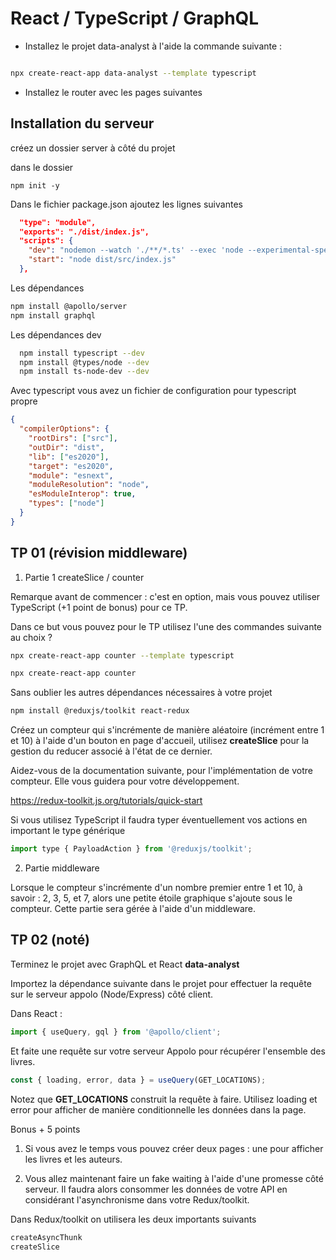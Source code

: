 # React / TypeScript / GraphQL

- Installez le projet data-analyst à l'aide la commande suivante :

```bash

npx create-react-app data-analyst --template typescript

```

- Installez le router avec les pages suivantes

## Installation du serveur

créez un dossier server à côté du projet

dans le dossier

```bahs
npm init -y

```

Dans le fichier package.json ajoutez les lignes suivantes

```json
  "type": "module",
  "exports": "./dist/index.js",
  "scripts": {
    "dev": "nodemon --watch './**/*.ts' --exec 'node --experimental-specifier-resolution=node --loader ts-node/esm' src/index.ts",
    "start": "node dist/src/index.js"
  },
```

Les dépendances

```bash
npm install @apollo/server
npm install graphql

```

Les dépendances dev

```bash
  npm install typescript --dev
  npm install @types/node --dev
  npm install ts-node-dev --dev

```

Avec typescript vous avez un fichier de configuration pour typescript propre

```json
{
  "compilerOptions": {
    "rootDirs": ["src"],
    "outDir": "dist",
    "lib": ["es2020"],
    "target": "es2020",
    "module": "esnext",
    "moduleResolution": "node",
    "esModuleInterop": true,
    "types": ["node"]
  }
}
```

## TP 01 (révision middleware)

1. Partie 1 createSlice / counter

Remarque avant de commencer : c'est en option, mais vous pouvez utiliser TypeScript (+1 point de bonus) pour ce TP.

Dans ce but vous pouvez pour le TP utilisez l'une des commandes suivante au choix ?

```bash
npx create-react-app counter --template typescript
```

```bash
npx create-react-app counter 
```

Sans oublier les autres dépendances nécessaires à votre projet 

```bash
npm install @reduxjs/toolkit react-redux
```

Créez un compteur qui s'incrémente de manière aléatoire (incrément entre 1 et 10) à l'aide d'un bouton en page d'accueil, utilisez **createSlice** pour la gestion du reducer associé à l'état de ce dernier.

Aidez-vous de la documentation suivante, pour l'implémentation de votre compteur. Elle vous guidera pour votre développement.

https://redux-toolkit.js.org/tutorials/quick-start

Si vous utilisez TypeScript il faudra typer éventuellement vos actions en important le type générique 

```js
import type { PayloadAction } from '@reduxjs/toolkit';
```

2. Partie middleware 

Lorsque le compteur s'incrémente d'un nombre premier entre 1 et 10, à savoir : 2, 3, 5, et 7, alors une petite étoile graphique s'ajoute sous le compteur. Cette partie sera gérée à l'aide d'un middleware.

## TP 02 (noté)

Terminez le projet avec GraphQL et React **data-analyst**

Importez la dépendance suivante dans le projet pour effectuer la requête sur le serveur appolo (Node/Express) côté client.

Dans React :

```js
import { useQuery, gql } from '@apollo/client';
``` 

Et faite une requête sur votre serveur Appolo pour récupérer l'ensemble des livres.

```js
const { loading, error, data } = useQuery(GET_LOCATIONS);
```

Notez que **GET_LOCATIONS** construit la requête à faire. Utilisez loading et error pour afficher de manière conditionnelle les données dans la page.

Bonus + 5 points 

1. Si vous avez le temps vous pouvez créer deux pages : une pour afficher les livres et les auteurs.

2. Vous allez maintenant faire un fake waiting à l'aide d'une promesse côté serveur. Il faudra alors consommer les données de votre API en considérant l'asynchronisme dans votre Redux/toolkit.

Dans Redux/toolkit on utilisera les deux importants suivants 

```js
createAsyncThunk
createSlice
```